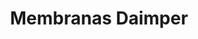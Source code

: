 ---
title: "Membranas Daimper"
url: /ciudad-autonoma-de-buenos-aires/membranas-daimper/
shop: Allgemein
---